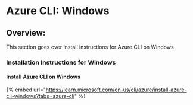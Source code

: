 # Azure CLI: Windows

## **Overview:**

This section goes over install instructions for Azure CLI on Windows

### Installation Instructions for Windows

#### **Install Azure CLI on Windows**



{% embed url="https://learn.microsoft.com/en-us/cli/azure/install-azure-cli-windows?tabs=azure-cli" %}

###

